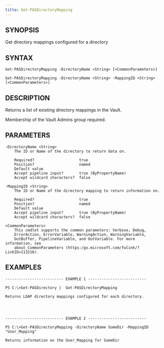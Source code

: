 ```yaml
---
title: Get-PASDirectoryMapping
---
```


## SYNOPSIS

Get directory mappings configured for a directory

## SYNTAX

    Get-PASDirectoryMapping -DirectoryName <String> [<CommonParameters>]

    Get-PASDirectoryMapping -DirectoryName <String> -MappingID <String> [<CommonParameters>]

## DESCRIPTION

Returns a list of existing directory mappings in the Vault.

Membership of the Vault Admins group required.

## PARAMETERS

    -DirectoryName <String>
        The ID or Name of the directory to return data on.

        Required?                    true
        Position?                    named
        Default value
        Accept pipeline input?       true (ByPropertyName)
        Accept wildcard characters?  false

    -MappingID <String>
        The ID or Name of the directory mapping to return information on.

        Required?                    true
        Position?                    named
        Default value
        Accept pipeline input?       true (ByPropertyName)
        Accept wildcard characters?  false

    <CommonParameters>
        This cmdlet supports the common parameters: Verbose, Debug,
        ErrorAction, ErrorVariable, WarningAction, WarningVariable,
        OutBuffer, PipelineVariable, and OutVariable. For more information, see
        about_CommonParameters (https:/go.microsoft.com/fwlink/?LinkID=113216).

## EXAMPLES

    -------------------------- EXAMPLE 1 --------------------------

    PS C:\>Get-PASDirectory |  Get-PASDirectoryMapping

    Returns LDAP directory mappings configured for each directory.




    -------------------------- EXAMPLE 2 --------------------------

    PS C:\>Get-PASDirectoryMapping -DirectoryName SomeDir -MappingID "User_Mapping"

    Returns information on the User_Mapping for SomeDir

